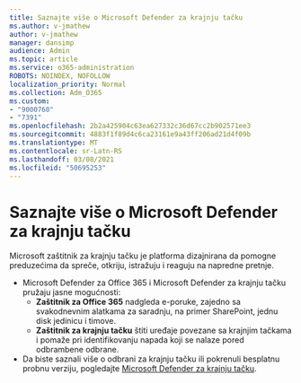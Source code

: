 ```yaml
---
title: Saznajte više o Microsoft Defender za krajnju tačku
ms.author: v-jmathew
author: v-jmathew
manager: dansimp
audience: Admin
ms.topic: article
ms.service: o365-administration
ROBOTS: NOINDEX, NOFOLLOW
localization_priority: Normal
ms.collection: Adm_O365
ms.custom:
- "9000760"
- "7391"
ms.openlocfilehash: 2b2a425904c63ea627332c36d67cc2b902571ee3
ms.sourcegitcommit: 4883f1f89d4c6ca23161e9a43ff206ad21d4f09b
ms.translationtype: MT
ms.contentlocale: sr-Latn-RS
ms.lasthandoff: 03/08/2021
ms.locfileid: "50695253"
---
```

# <a name="learn-more-about-microsoft-defender-for-endpoint"></a>Saznajte više o Microsoft Defender za krajnju tačku

Microsoft zaštitnik za krajnju tačku je platforma dizajnirana da pomogne preduzećima da spreče, otkriju, istražuju i reaguju na napredne pretnje.

- Microsoft Defender za Office 365 i Microsoft Defender za krajnju tačku pružaju jasne mogućnosti:
  - **Zaštitnik za Office 365** nadgleda e-poruke, zajedno sa svakodnevnim alatkama za saradnju, na primer SharePoint, jednu disk jedinicu i timove.
  - **Zaštitnik za krajnju tačku** štiti uređaje povezane sa krajnjim tačkama i pomaže pri identifikovanju napada koji se nalaze pored odbrambene odbrane.
- Da biste saznali više o odbrani za krajnju tačku ili pokrenuli besplatnu probnu verziju, pogledajte [Microsoft Defender za krajnju tačku](https://go.microsoft.com/fwlink/?linkid=2094113).
